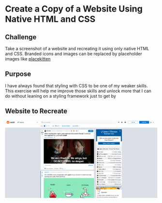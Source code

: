 # Create a Copy of a Website Using Native HTML and CSS

## Challenge

Take a screenshot of a website and recreating it using only native HTML and CSS. Branded icons and images can be replaced by placeholder images like [placekitten](https://placekitten.com/)

## Purpose

I have always found that styling with CSS to be one of my weaker skills. This exercise will help me improve those skills and unlock more that I can do without leaning on a styling framework just to get by

## Website to Recreate

![reddit.com](./reddit.png)